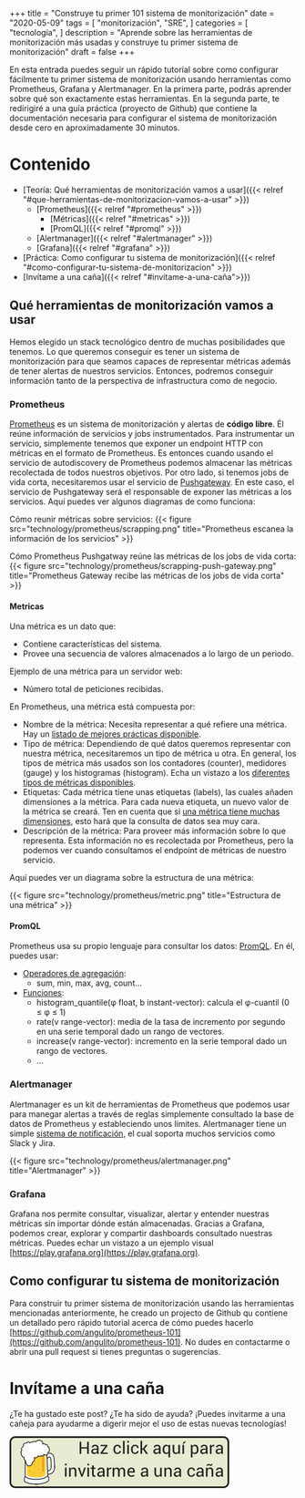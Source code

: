 +++
title = "Construye tu primer 101 sistema de monitorización"
date = "2020-05-09"
tags = [
"monitorización",
"SRE",
]
categories = [
"tecnología",
]
description = "Aprende sobre las herramientas de monitorización más usadas y construye tu primer sistema de monitorización"
draft = false
+++

En esta entrada puedes seguir un rápido tutorial sobre como configurar fácilmente tu primer sistema de monitorización usando herramientas como Prometheus, Grafana y Alertmanager. En la primera parte, podrás aprender sobre qué son exactamente estas herramientas. En la segunda parte, te redirigiré a una guía práctica (proyecto de Github) que contiene la documentación necesaria para configurar el sistema de monitorización desde cero en aproximadamente 30 minutos.

# Contenido

- [Teoría: Qué herramientas de monitorización vamos a usar]({{< relref "#que-herramientas-de-monitorizacion-vamos-a-usar" >}})
  - [Prometheus]({{< relref "#prometheus" >}})
    - [Métricas]({{< relref "#metricas" >}})
    - [PromQL]({{< relref "#promql" >}})
  - [Alertmanager]({{< relref "#alertmanager" >}})
  - [Grafana]({{< relref "#grafana" >}})
- [Práctica: Como configurar tu sistema de monitorización]({{< relref "#como-configurar-tu-sistema-de-monitorizacion" >}})
- [Invítame a una caña]({{< relref "#invítame-a-una-caña">}})

## Qué herramientas de monitorización vamos a usar

Hemos elegido un stack tecnológico dentro de muchas posibilidades que tenemos. Lo que queremos conseguir es tener un sistema de monitorización para que seamos capaces de representar métricas además de tener alertas de nuestros servicios. Entonces, podremos conseguir información tanto de la perspectiva de infrastructura como de negocio.

### Prometheus

[Prometheus](https://prometheus.io/docs/introduction/overview/) es un sistema de monitorización y alertas de **código libre**. Él reúne información de servicios y jobs instrumentados. Para instrumentar un servicio, simplemente tenemos que exponer un endpoint HTTP con métricas en el formato de Prometheus. Es entonces cuando usando el servicio de autodiscovery de Prometheus podemos almacenar las métricas recolectada de todos nuestros objetivos. Por otro lado, si tenemos jobs de vida corta, necesitaremos usar el servicio de [Pushgateway](https://prometheus.io/docs/practices/pushing/). En este caso, el servicio de Pushgateway será el responsable de exponer las métricas a los servicios. Aquí puedes ver algunos diagramas de como funciona:

Cómo reunir métricas sobre servicios:
{{< figure src="technology/prometheus/scrapping.png" title="Prometheus escanea la información de los servicios" >}}

Cómo Prometheus Pushgatway reúne las métricas de los jobs de vida corta:
{{< figure src="technology/prometheus/scrapping-push-gateway.png" title="Prometheus Gateway recibe las métricas de los jobs de vida corta" >}}

#### Metricas

Una métrica es un dato que:

- Contiene características del sistema.
- Provee una secuencia de valores almacenados a lo largo de un periodo.

Ejemplo de una métrica para un servidor web:

- Número total de peticiones recibidas.

En Prometheus, una métrica está compuesta por:

- Nombre de la métrica: Necesita representar a qué refiere una métrica. Hay un [listado de mejores prácticas disponible](https://prometheus.io/docs/practices/naming/).
- Tipo de métrica: Dependiendo de qué datos queremos representar con nuestra métrica, necesitaremos un tipo de métrica u otra. En general, los tipos de métrica más usados son los contadores (counter), medidores (gauge) y los histogramas (histogram). Echa un vistazo a los [diferentes tipos de métricas disponibles](https://prometheus.io/docs/concepts/metric_types/).
- Etiquetas: Cada métrica tiene unas etiquetas (labels), las cuales añaden dimensiones a la métrica. Para cada nueva etiqueta, un nuevo valor de la métrica se creará. Ten en cuenta que si [una métrica tiene muchas dimensiones](https://www.robustperception.io/cardinality-is-key), esto hará que la consulta de datos sea muy cara.
- Descripción de la métrica: Para proveer más información sobre lo que representa. Esta información no es recolectada por Prometheus, pero la podemos ver cuando consultamos el endpoint de métricas de nuestro servicio.

Aquí puedes ver un diagrama sobre la estructura de una métrica:

{{< figure src="technology/prometheus/metric.png" title="Estructura de una métrica" >}}

#### PromQL

Prometheus usa su propio lenguaje para consultar los datos: [PromQL](https://prometheus.io/docs/prometheus/latest/querying/basics/). En él, puedes usar:

- [Operadores de agregación](https://prometheus.io/docs/prometheus/latest/querying/operators/#aggregation-operators):
  - sum, min, max, avg, count…
- [Funciones](https://prometheus.io/docs/prometheus/latest/querying/basics/#functions):
  - histogram_quantile(φ float, b instant-vector): calcula el φ-cuantil (0 ≤ φ ≤ 1)
  - rate(v range-vector): media de la tasa de incremento por segundo en una serie temporal dado un rango de vectores.
  - increase(v range-vector): incremento en la serie temporal dado un rango de vectores.
  - ...

### Alertmanager

Alertmanager es un kit de herramientas de Prometheus que podemos usar para manegar alertas a través de reglas simplemente consultado la base de datos de Prometheus y estableciendo unos límites. Alertmanager tiene un simple [sistema de notificación](https://prometheus.io/docs/alerting/configuration/), el cual soporta muchos servicios como Slack y Jira.

{{< figure src="technology/prometheus/alertmanager.png" title="Alertmanager" >}}

### Grafana

Grafana nos permite consultar, visualizar, alertar y entender nuestras métricas sin importar dónde están almacenadas. Gracias a Grafana, podemos crear, explorar y compartir dashboards consultado nuestras métricas. Puedes echar un vistazo a un ejemplo visual [https://play.grafana.org](https://play.grafana.org).

## Como configurar tu sistema de monitorización

Para construir tu primer sistema de monitorización usando las herramientas mencionadas anteriormente, he creado un projecto de Github qu contiene un detallado pero rápido tutorial acerca de cómo puedes hacerlo [https://github.com/angulito/prometheus-101](https://github.com/angulito/prometheus-101). No dudes en contactarme o abrir una pull request si tienes preguntas o sugerencias.

# Invítame a una caña

¿Te ha gustado este post? ¿Te ha sido de ayuda? ¡Puedes invitarme a una cañeja para ayudarme a digerir mejor el uso de estas nuevas tecnologías!

[![invitame a una cerveza](img/beer-es.png)](https://www.paypal.me/angulito/2)
